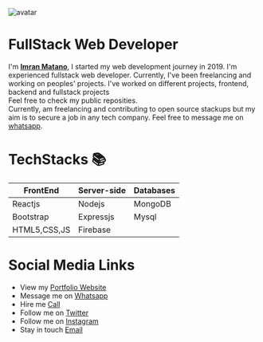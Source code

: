 ![avatar](https://avatars.githubusercontent.com/u/57650911?v=4)

# FullStack Web Developer
  I'm [**Imran Matano**](https://imran-matano.web.app),
  I started my web development journey in 2019. I'm experienced fullstack web developer.  Currently, I've been freelancing and working on peoples' projects.
  I've worked on different projects, frontend, backend and fullstack projects<br/>
  Feel free to check my public reposities.<br/>
  Currently, am freelancing and contributing to open source stackups but my aim is to secure a job in any tech company.
  Feel free to message me on [whatsapp](https://wa.me/+254734720752).


  # TechStacks 📚
  | FrontEnd    | Server-side | Databases |
  |-------------|-------------|-----------|
  |Reactjs      |Nodejs       |MongoDB    |
  |Bootstrap    |Expressjs    |Mysql      |
  |HTML5,CSS,JS |Firebase     |           |


# Social Media Links

* View my [Portfolio Website](https://imran-matano.web.app)
* Message me on [Whatsapp](https://wa.me/+254734720752)
* Hire me [Call](tel:0734720752)
* Follow me on [Twitter](https://twitter.com/matano_imran)
* Follow me on [Instagram](https://instagram.com/imrany00)
* Stay in touch [Email](mailto:imranmat254@gmail.com)
